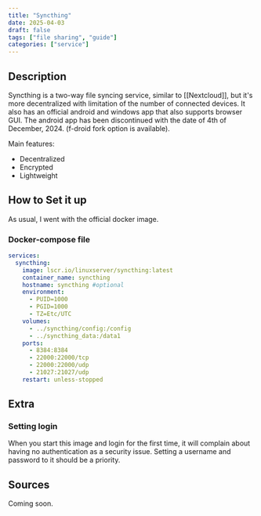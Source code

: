```yaml
---
title: "Syncthing"
date: 2025-04-03
draft: false
tags: ["file sharing", "guide"]
categories: ["service"]
---
```

## Description

Syncthing is a two-way file syncing service, similar to [[Nextcloud]], but it's more decentralized with limitation of the number of connected devices. It also has an official android and windows app that also supports browser GUI. The android app has been discontinued with the date of 4th of December, 2024. (f-droid fork option is available).

Main features:
- Decentralized
- Encrypted
- Lightweight

## How to Set it up

As usual, I went with the official docker image.

### Docker-compose file

``` yaml
services:
  syncthing:
    image: lscr.io/linuxserver/syncthing:latest
    container_name: syncthing
    hostname: syncthing #optional
    environment:
      - PUID=1000
      - PGID=1000
      - TZ=Etc/UTC
    volumes:
      - ../syncthing/config:/config
      - ../syncthing_data:/data1
    ports:
      - 8384:8384
      - 22000:22000/tcp
      - 22000:22000/udp
      - 21027:21027/udp
    restart: unless-stopped
```


## Extra

### Setting login

When you start this image and login for the first time, it will complain about having no authentication as a security issue. Setting a username and password to it should be a priority. 
## Sources

Coming soon.